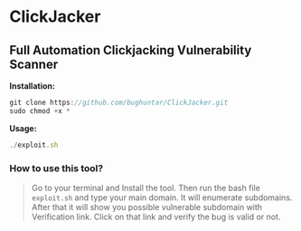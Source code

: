 # ClickJacker
## Full Automation Clickjacking Vulnerability Scanner

**Installation:**
```javascript
git clone https://github.com/bughuntar/ClickJacker.git
sudo chmod +x *
```

**Usage:**
```javascript
./exploit.sh
```

### How to use this tool?
>Go to your terminal and Install the tool. Then run the bash file `exploit.sh` and type your main domain. It will enumerate subdomains. After that it will show you possible vulnerable subdomain with Verification link. Click on that link and verify the bug is valid or not.
